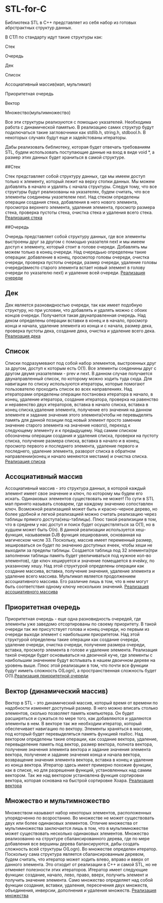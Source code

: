 # STL-for-C
Библиотека STL в С++ представляет из себя набор из готовых абрстрактных структур данных. 

В СТЛ по стандарту идут такие структуры как:

Стек

Очередь

Дек

Список

Ассоциативный массив(мап, мультимап)

Приоритетная очередь

Вектор

Множество(мультимножество)


Все эти структуры реализуются с помощью указателей. Необходима работа с динамической памятью. В реализацию самих структур будут подключаться такие загловочники как stdlib.h, string.h, stdbool.h. В некоторых случаях будут еще и задейстованы итераторы. 

Дабы реализовать библиотеку, которая будет отвечать требованиям STL, будем использовать поступающие данные на вход в виде void *, а размер этих данных будет храниться в самой структуре.

##Стек

Стек представляет собой структуру данных, где мы имеем доступ только к элементу, который лежит на верху стопки данных. Мы можем добавлять в начало и удалять с начала структуры. Следуя тому, что все структуры будут реализованы на указателях, будем считать, что все элементы соединены указетелeм next. Над стеком определены операции создания стека, добавления в него нового элемента, просмотра верхнего элемента, удаления элемента, просмотр размера стека, проверка пустоты стека, очистка стека и удаления всего стека. [Реализация стека](Stack/)

##Очередь

Очередь представляет собой структуру данных, где все элементы выстроены друг за другом с помощью указателя next и мы имеем доступ к элементу, который стоит в голове очереди. Добавлять мы можем только в конец очереди. Над очередьью определены такие операции: добавление в конец, просмотор головы очереди, очистка очереди, проверка пустоты очереди, размер очереди, удаление головы очереди(вместо старого элемента встает новый элемент в голову очереди по указателю next) и удаление всей очереди. [Реализация очереди](Queue/)

## Дек

Дек является разновидностью очереди, так как имеет подобную структуру, но при условии, что добавлять и удалять можно с обоих концов очереди. Получается такая двунаправленная очередь. Над деком определены операции вставки в конец и в начало, просмотр конца и начала, удаление элемента из конца и с начала, размер дека, проверка пустоты дека, создание дека, очистка и удаление всего дека. [Реализация дека](Deque/)


## Список

Списки подразумевают под собой набор элементов, выстроенных друг за другом, доступ к которым есть O(1). Все элементы соеденины друг с другом двумя указателями - prev и next. В данном случае получается двунаправленный список, по которому можно ходить туда сюда. Для навигации по списку используются итераторы, которые помогают пользователю проходить список во всех направлениях. Над итераторами определены операции постановка итератора в начало, в конец, удаление итератора, создание итератора, проверка на равенство и неравенство двух итераторов, вставка в начало списка, вставка в конец списка,удаление элемента, получение его значения на данном элементе и задание значения этого элемента(чтобы не перевыделять память для данной позиции под новый элемент просто заменим значение старого элемента на значение нового), переход к следующему элементу и к предыдущему. Над самим списком обозначены операции создания и удаления списка, проверки на пустоту списка, получение размера списка, вставка в начало и в конец, просмотр первого и последнего элемента, удаление первого и последнего, удаление элемента, разворот списка в обратном направлении(конец и начало меняются местами) и очистка списка.  [Реализация списка](List/)

## Ассоциативный массив

Ассоциативный массив - это структура данных, в которой каждый элемент имеет свое значение и ключ, по которому мы будем его искать. Одинаковых элементов существовать не может! По сути в STL мап принято называть словарем, где каждому значению сопоставлен ключ. Возможной реализацией может быть и красно-черное дерево, но более удобной и легкой реализацией можно считать реализацию через таблицы прямого доступа(хеш-таблицы). Плюс такой реализиции в том, что в среднем у нас доступ и поиск будет осуществляться за О(1), но в худшем может быть О(n). В данной реализации используется хеш-функция, называемая DJB функция хеширования, основанная на магическом числе 33. Поскольку, массив имеет переменный размер, хешироваться он будет по значению доступных ячеек, чтобы хеши не выходили за пределы таблицы. Создается таблица под 32 элемента(при заполнении таблицы память будет увеличиваться под нужное кол-во элементов), где ключ хешируется и значение помещается в ячейку, по указанному хешу. Над этой структурой определены операции как создание массива, вставка, получение значения, удаление элемента и удаление всего массива. Мультимап является продолжением ассоциативного массива. Его различие лишь в том, что в нем могут быть соответствия одному ключу нескольких значений. [Реализация ассоциативного массива](Map/)

## Приоритетная очередь 

Приоритетная очередь - еще одна разновидность очередей, где элементы уже заведомо отсортированы по своему приоритету. В такой очереди так же присутствует голова и конец очереди, но первым из очереди выходи элемент с наибольшим приоритетом. Над этой структурой определены такие операции как создание очереди, удаление очереди, очистка очереди, получение размера очереди, вставка, просмотр элемента в голове и удаление элемента. Реализация такой очереди будет основываться на двоичной куче, где элементы с наибольшим значением будут всплывать в нашем двоичном дереве на уровень выше. Плюс этой реализации в том, что почти все функции будут ииметь сложность O(Logn), а пространственная сложность будет О(1).[Реализация приоритетной очереди](PriorityQueue/)


## Вектор (динамический массив)

Вектор в STL - это динамический массив, который время от времени по надобности изменяет доступный размер. В него можно вписать столько элементов, сколько позволяет память компьютера. Он будет расширяться и сужаться по мере того, как добавляются и удаляются элементы в нем. В векторе так же необходим итератор, который обеспечивает навигацию по вектору. Элементы храняться в массиве, под который будет перевыделяться память функцией realloc. Над вектором определены такие операции, как создание вектора, удаление, перевыделение память под вектор, размер вектора, полнота вектора, получение значения элемента вектора и задание значения элемента вектора, получение и задание значения конца и начала вектора, возвращение значения элемента вектора, вставка в конец и удаление из конца вектора. Итератор здесь имеет примерно похожие функции, как в списке, но для разрешения функций, установленных над самим вектором. Так же над вектором установлена функция сортировки вектора, которая основана на быстрой сортировке Хоара. [Реализация вектора](Vector/)

## Множество и мультимножество

Множеством называют набор некоторых элементов, расположенных упорядоченно по возростанию. Во множестве не может существовать двух или более одинаковых элементов. Отличие множества от мультимножества заключается лишь в том, что в мультимножестве может существовать несколько одинаковых элементов. Множество реализованно на структуре сбалансированного дерева, где по мере добавления все вершины дерева балансируются, дабы создать сложность всей структуры О(Logn). Во множестве определен итератор. Поскольку сама структура является сбалансированным деревом, будем считать, что итератор может ходить влево, вправо и вверх от данного элемента. Это отходит от реализации в C++ и самой STL, но не отменяет полезности этих итераторов. Итератор имеет следующие функции: создание, начало, лево, право, вверх, получить элемент и получить значение элемента. Само множество определяет над собой функции создания, вставки, удаления, пересечения двух множеств, объединения, инверсии, дополнения и удаления множеств. [Реализация множества](Set/)
